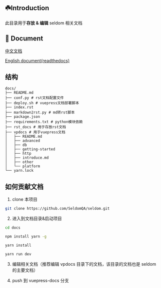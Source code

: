 ## ☘️Introduction

此目录用于**存放 & 编辑** seldom 相关文档

## 📖 Document

[中文文档](https://seldomqa.github.io/)

[English document(readthedocs)](https://seldomqa.readthedocs.io/en/latest/index.html)

## 结构

```shell
docs/
├── README.md
├── conf.py # rst文档配置文件
├── deploy.sh # vuepress文档部署脚本
├── index.rst
├── markdown2rst.py # md转rst脚本
├── package.json
├── requirements.txt # python模块依赖
├── rst_docs # 用于存放rst文档
├── vpdocs # 用于vuepress文档
│   ├── README.md
│   ├── advanced
│   ├── db
│   ├── getting-started
│   ├── http
│   ├── introduce.md
│   ├── other
│   └── platform
└── yarn.lock
```

## 如何贡献文档

1. clone 本项目

```bash
git clone https://github.com/SeldomQA/seldom.git
```

2. 进入到文档目录&启动项目

```bash
cd docs

npm install yarn -g

yarn install

yarn run dev
```

3. 编辑相关文档（推荐编辑 vpdocs 目录下的文档，该目录的文档也是 seldom 的主要文档）

4. push 到 vuepress-docs 分支
